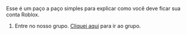 Esse é um paço a paço simples para explicar como você deve ficar sua conta Roblox.

1. Entre no nosso grupo. [Cliquei aqui](roblox://www.roblox.com/communities/16607994/BLOXCLUB#!/about) para ir ao grupo.
